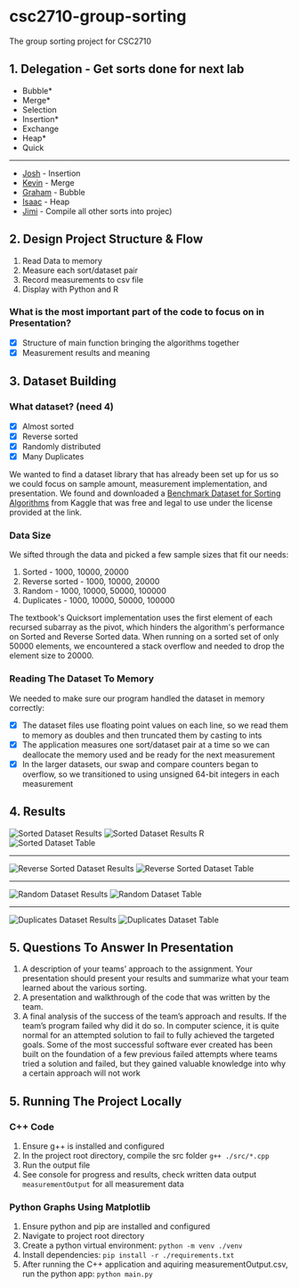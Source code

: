 # csc2710-group-sorting
The group sorting project for CSC2710

## 1. Delegation - Get sorts done for next lab

- Bubble*
- Merge*
- Selection 
- Insertion*
- Exchange
- Heap*
- Quick

---

- [Josh](https://github.com/joshsw2005) - Insertion
- [Kevin](https://github.com/kdogmixtape) - Merge
- [Graham](https://github.com/gmccabe21212) - Bubble
- [Isaac](https://github.com/isaacdenny) - Heap
- [Jimi](https://github.com/baners123) - Compile all other sorts into projec)

## 2. Design Project Structure & Flow

1. Read Data to memory
2. Measure each sort/dataset pair
3. Record measurements to csv file
4. Display with Python and R

### What is the most important part of the code to focus on in Presentation?

- [x] Structure of main function bringing the algorithms together
- [x] Measurement results and meaning

## 3. Dataset Building

### What dataset? (need 4)

- [x] Almost sorted
- [x] Reverse sorted
- [x] Randomly distributed
- [x] Many Duplicates

We wanted to find a dataset library that has already been set up for us so we could focus on  sample amount, measurement implementation, and presentation. We found and downloaded a [Benchmark Dataset for Sorting Algorithms](https://www.kaggle.com/datasets/bekiremirhanakay/benchmark-dataset-for-sorting-algorithms?select=ordered) from Kaggle that was free and legal to use under the license provided at the link.

### Data Size

We sifted through the data and picked a few sample sizes that fit our needs:

1. Sorted - 1000, 10000, 20000
2. Reverse sorted - 1000, 10000, 20000
3. Random - 1000, 10000, 50000, 100000
4. Duplicates - 1000, 10000, 50000, 100000

The textbook's Quicksort implementation uses the first element of each recursed subarray as the pivot, which hinders the algorithm's performance on Sorted and Reverse Sorted data. When running on a sorted set of only 50000 elements, we encountered a stack overflow and needed to drop the element size to 20000.

### Reading The Dataset To Memory

We needed to make sure our program handled the dataset in memory correctly:

- [x] The dataset files use floating point values on each line, so we read them to memory as doubles and then truncated them by casting to ints
- [x] The application measures one sort/dataset pair at a time so we can deallocate the memory used and be ready for the next measurement
- [x] In the larger datasets, our swap and compare counters began to overflow, so we transitioned to using unsigned 64-bit integers in each measurement

## 4. Results

![Sorted Dataset Results](https://github.com/isaacdenny/csc2710-group-sorting/blob/main/results/SORTED-ALL.png?raw=true)
![Sorted Dataset Results R](https://github.com/isaacdenny/csc2710-group-sorting/blob/main/results/SORTED-COMPARE-R.png?raw=true)
![Sorted Dataset Table](https://github.com/isaacdenny/csc2710-group-sorting/blob/main/results/SORTED-TABLE.png?raw=true)

---

![Reverse Sorted Dataset Results](https://github.com/isaacdenny/csc2710-group-sorting/blob/main/results/REVERSE-ALL.png?raw=true)
![Reverse Sorted Dataset Table](https://github.com/isaacdenny/csc2710-group-sorting/blob/main/results/REVERSE-TABLE.png?raw=true)

--- 

![Random Dataset Results](https://github.com/isaacdenny/csc2710-group-sorting/blob/main/results/RANDOM-ALL.png?raw=true)
![Random Dataset Table](https://github.com/isaacdenny/csc2710-group-sorting/blob/main/results/RANDOM-TABLE.png?raw=true)

---

![Duplicates Dataset Results](https://github.com/isaacdenny/csc2710-group-sorting/blob/main/results/DUPLICATE-ALL.png?raw=true)
![Duplicates Dataset Table](https://github.com/isaacdenny/csc2710-group-sorting/blob/main/results/DUPLICATES-TABLE.png?raw=true)

## 5. Questions To Answer In Presentation

1. A description of your teams’ approach to the assignment. Your presentation should present your
results and summarize what your team learned about the various sorting.
2. A presentation and walkthrough of the code that was written by the team.
3. A final analysis of the success of the team’s approach and results. If the team’s program failed why did
it do so. In computer science, it is quite normal for an attempted solution to fail to fully achieved the
targeted goals. Some of the most successful software ever created has been built on the foundation of a
few previous failed attempts where teams tried a solution and failed, but they gained valuable knowledge
into why a certain approach will not work

## 5. Running The Project Locally

### C++ Code
1. Ensure g++ is installed and configured
2. In the project root directory, compile the src folder `g++ ./src/*.cpp`
3. Run the output file
4. See console for progress and results, check written data output `measurementOutput` for all measurement data

### Python Graphs Using Matplotlib
1. Ensure python and pip are installed and configured
2. Navigate to project root directory
3. Create a python virtual environment: `python -m venv ./venv`
4. Install dependencies: `pip install -r ./requirements.txt`
5. After running the C++ application and aquiring measurementOutput.csv, run the python app: `python main.py`
